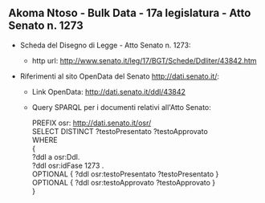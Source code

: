 ## Akoma Ntoso - Bulk Data - 17a legislatura - Atto Senato n. 1273 ##

* Scheda del Disegno di Legge - Atto Senato n. 1273:
	* http url: http://www.senato.it/leg/17/BGT/Schede/Ddliter/43842.htm

* Riferimenti al sito OpenData del Senato http://dati.senato.it/:
	* Link OpenData: http://dati.senato.it/ddl/43842
	* Query SPARQL per i documenti relativi all'Atto Senato:

        PREFIX osr: <http://dati.senato.it/osr/>  
		SELECT DISTINCT ?testoPresentato ?testoApprovato  
		WHERE  
		{  
		    ?ddl a osr:Ddl.  
		    ?ddl osr:idFase 1273 .  
		    OPTIONAL { ?ddl osr:testoPresentato ?testoPresentato }  
		    OPTIONAL { ?ddl osr:testoApprovato ?testoApprovato }  
		}
		